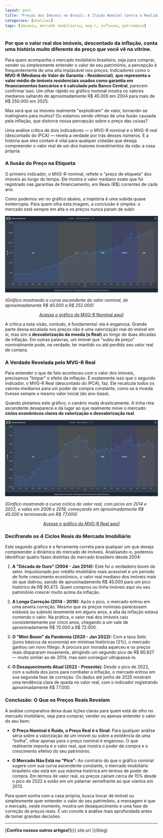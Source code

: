```yaml
---
layout: post
title: "Preços dos Imóveis no Brasil: A Ilusão Nominal Contra a Realidade dos Ciclos"
categories: [analises]
tags: [imoveis, mercado imobiliario, mvg-r, inflacao, patrimonio]
---
```


### Por que o valor real dos imóveis, descontado da inflação, conta uma história muito diferente do preço que você vê na vitrine.

Para quem acompanha o mercado imobiliário brasileiro, seja para comprar, vender ou simplesmente entender o valor de seu patrimônio, a percepção é frequentemente de uma alta implacável nos preços. Indicadores como o **MVG-R (Mediana de Valor de Garantia - Residencial)**, **que representa o valor médio de imóveis residenciais usados como garantia em financiamentos bancários e é calculado pelo Banco Central**, parecem confirmar isso. Um olhar rápido no gráfico nominal mostra os valores medianos saltando de aproximadamente R$ 45.000 em 2004 para mais de R$ 250.000 em 2025.

Mas será que os imóveis realmente "explodiram" de valor, tornando-se inatingíveis para muitos? Ou estamos sendo vítimas de uma ilusão causada pela inflação, que distorce nossa percepção sobre o preço das coisas?

Uma análise crítica de dois indicadores — o MVG-R nominal e o MVG-R real (descontado do IPCA) — revela a verdade por trás desses números. E a história que eles contam é vital para qualquer cidadão que deseja compreender o valor real de um dos maiores investimentos da vida: a casa própria.

### A Ilusão do Preço na Etiqueta

O primeiro indicador, o MVG-R nominal, reflete o "preço de etiqueta" dos imóveis ao longo do tempo. Ele mostra o valor mediano exato que foi registrado nas garantias de financiamento, em Reais (R$) correntes de cada ano.

Como podemos ver no gráfico abaixo, a trajetória é uma subida quase ininterrupta. Para quem olha esta imagem, a conclusão é simples: o mercado está sempre em alta e os preços nunca param de subir.

[![GRÁFICO 1: MVG-R NOMINAL (2004-2025)](/assets/img/mvgr-nominal.webp)](/assets/img/mvgr-nominal.webp)

_(Gráfico mostrando a curva ascendente do valor nominal, de aproximadamente R$ 45.000 a R$ 252.000)_

<p style="text-align: center">
<a href="{{ site.url }}/?indicators=mvgr-nominal" class="text-blue-600 hover:text-blue-800 underline">Acesse o gráfico do MVG-R Nominal aqui!</a>
</p>

A crítica a esta visão, contudo, é fundamental: ela é enganosa. Grande parte dessa escalada nos preços não é uma valorização real do imóvel em si, mas sim a **desvalorização da moeda (o Real)** ao longo de duas décadas de inflação. Em outras palavras, um imóvel que "subiu de preço" nominalmente pode, na verdade, ter mantido ou até perdido seu valor real de compra.

### A Verdade Revelada pelo MVG-R Real

Para entender o que de fato aconteceu com o valor dos imóveis, precisamos "limpar" o efeito da inflação. É exatamente isso que o segundo indicador, o MVG-R Real (descontado do IPCA), faz. Ele recalcula todos os valores medianos para um poder de compra constante, como se a moeda tivesse sempre o mesmo valor inicial (do ano-base).

Quando plotamos este gráfico, o cenário muda drasticamente. A linha reta ascendente desaparece e dá lugar ao que realmente move o mercado: **ciclos econômicos claros de valorização e desvalorização real**.

[![GRÁFICO 2: MVG-R REAL, DESCONTADO DO IPCA (2004-2025)](/assets/img/mvgr-real.webp)](/assets/img/mvgr-real.webp)

_(Gráfico mostrando a curva cíclica do valor real, com picos em 2014 e 2022, e vales em 2006 e 2019, começando em aproximadamente R$ 45.000 e terminando em R$ 77.000)_

<p style="text-align: center">
<a href="{{ site.url }}/?indicators=mvgr-real" class="text-blue-600 hover:text-blue-800 underline">Acesse o gráfico do MVG-R Real aqui!</a>
</p>

### Decifrando os 4 Ciclos Reais do Mercado Imobiliário

Este segundo gráfico é a ferramenta correta para qualquer um que deseja compreender a dinâmica do mercado de imóveis. Analisando-o, podemos identificar quatro fases distintas do mercado brasileiro desde 2004:

1.  **A "Década de Ouro" (2004 - Jan 2014):** Este foi o verdadeiro boom do setor. Impulsionado por crédito imobiliário mais acessível e um período de forte crescimento econômico, o valor real mediano dos imóveis mais do que dobrou, saindo de aproximadamente R$ 45.000 para um pico histórico de R$ 90.473. Quem comprou ou tinha imóveis aqui viu seu patrimônio crescer muito acima da inflação.

2.  **A Longa Correção (2014 - 2019):** Após o pico, o mercado entrou em uma severa correção. Mesmo que os preços nominais parecessem estáveis ou subindo levemente em alguns anos, a alta da inflação estava comendo o valor. Na prática, o valor real dos imóveis caiu consistentemente por cinco anos, chegando a um vale de aproximadamente R$ 70.000 a R$ 72.000.

3.  **O "Mini-Boom" da Pandemia (2020 - Jan 2022):** Com a taxa Selic (juros básicos da economia) em mínimas históricas (2%), o mercado ganhou um novo fôlego. A procura por moradia aqueceu e os preços reais dispararam novamente, atingindo um segundo pico de R$ 90.827 — muito similar ao de 2014, mas sem conseguir ultrapassá-lo.

4.  **O Desaquecimento Atual (2022 - Presente):** Desde o pico de 2022, com a subida dos juros para combater a inflação, o mercado entrou em sua segunda fase de correção. Os dados até junho de 2025 mostram uma tendência clara de queda no valor real, com o indicador registrando aproximadamente R$ 77.000.

### Conclusão: O Que os Preços Reais Revelam

A análise comparativa deixa duas lições claras para quem está de olho no mercado imobiliário, seja para comprar, vender ou apenas entender o valor do seu bem:

- **O Preço Nominal é Ruído, o Preço Real é o Sinal:** Para qualquer análise séria sobre a valorização de um imóvel ou sobre a existência de uma "bolha", olhar apenas para o preço nominal é enganoso. O que realmente importa é o valor real, que mostra o poder de compra e o crescimento efetivo do seu patrimônio.

- **O Mercado Não Está no "Pico":** Ao contrário do que o gráfico nominal sugere com sua curva ascendente constante, o mercado imobiliário brasileiro não está em sua máxima histórica em termos de poder de compra. Em termos de valor real, os preços caíram cerca de 15% desde o pico de 2022 e estão em um patamar semelhante ao que víamos em 2013.

Para quem sonha com a casa própria, busca trocar de imóvel ou simplesmente quer entender o valor do seu patrimônio, a mensagem é que o mercado, neste momento, mostra um desaquecimento e uma fase de correção de preços reais. É um convite à análise mais aprofundada antes de tomar grandes decisões.

---

[**Confira nossos outros artigos!**]({{ site.url }}/blog)
